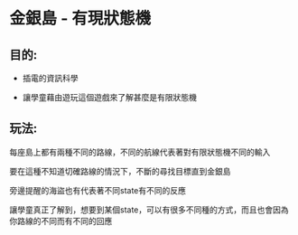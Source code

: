 # 金銀島 - 有現狀態機
## 目的:

* 插電的資訊科學

* 讓學童藉由遊玩這個遊戲來了解甚麼是有限狀態機

## 玩法:

每座島上都有兩種不同的路線，不同的航線代表著對有限狀態機不同的輸入

要在這種不知道切確路線的情況下，不斷的尋找目標直到金銀島

旁邊提醒的海盜也有代表著不同state有不同的反應

讓學童真正了解到，想要到某個state，可以有很多不同種的方式，而且也會因為你路線的不同而有不同的回應
